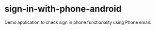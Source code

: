 # sign-in-with-phone-android
Demo application to check sign in phone functionality using Phone email.
